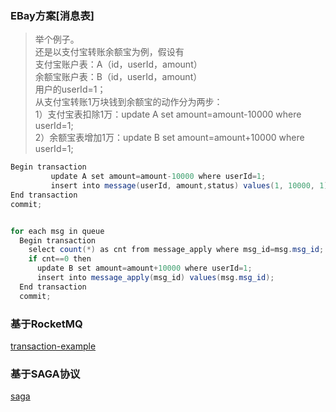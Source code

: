 ### EBay方案[消息表]
> 举个例子。  
还是以支付宝转账余额宝为例，假设有  
支付宝账户表：A（id，userId，amount）  
余额宝账户表：B（id，userId，amount）  
用户的userId=1；  
从支付宝转账1万块钱到余额宝的动作分为两步：  
1）支付宝表扣除1万：update A set amount=amount-10000 where userId=1;  
2）余额宝表增加1万：update B set amount=amount+10000 where userId=1;

```java
Begin transaction
         update A set amount=amount-10000 where userId=1;
         insert into message(userId, amount,status) values(1, 10000, 1);
End transaction
commit;


for each msg in queue
  Begin transaction
    select count(*) as cnt from message_apply where msg_id=msg.msg_id;
    if cnt==0 then
      update B set amount=amount+10000 where userId=1;
      insert into message_apply(msg_id) values(msg.msg_id);
  End transaction
  commit;

```

### 基于RocketMQ
[transaction-example](https://rocketmq.apache.org/docs/transaction-example/)

### 基于SAGA协议
[saga](https://github.com/apache/servicecomb-saga)